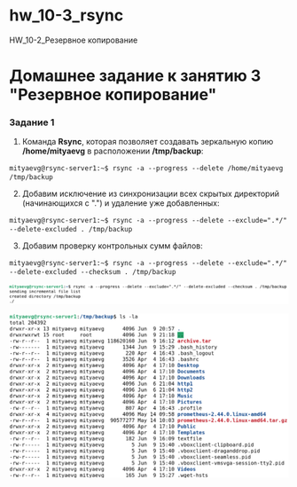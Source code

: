 # hw_10-3_rsync
HW_10-2_Резервное копирование

# Домашнее задание к занятию 3 "Резервное копирование"

### Задание 1

1. Команда **Rsync**, которая позволяет создавать зеркальную копию **/home/mityaevg** в расположении **/tmp/backup**:
```
mityaevg@rsync-server1:~$ rsync -a --progress --delete /home/mityaevg /tmp/backup
```
2. Добавим исключение из синхронизации всех скрытых директорий (начинающихся с ".") и удаление уже добавленных:
```
mityaevg@rsync-server1:~$ rsync -a --progress --delete --exclude=".*/" --delete-excluded . /tmp/backup
```
3. Добавим проверку контрольных сумм файлов:
```
mityaevg@rsync-server1:~$ rsync -a --progress --delete --exclude=".*/" --delete-excluded --checksum . /tmp/backup
```

<kbd>![Выполнение команды из Задания 1](img/assignment1_command.png)</kbd>

<kbd>![Результат выполнения команды из Задания 1](img/assignment1_command_result.png)</kbd>
